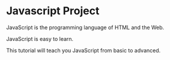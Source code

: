 # Javascript Project
JavaScript is the programming language of HTML and the Web.

JavaScript is easy to learn.

This tutorial will teach you JavaScript from basic to advanced.